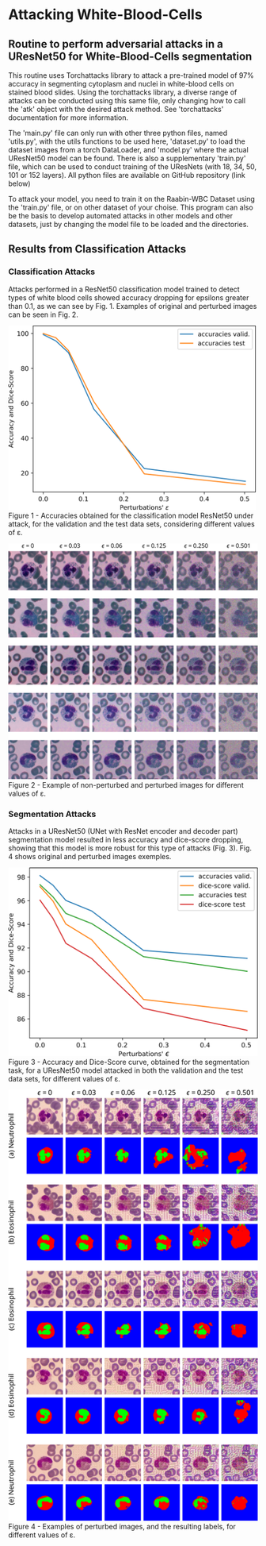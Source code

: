 # Attacking White-Blood-Cells

## Routine to perform adversarial attacks in a UResNet50 for White-Blood-Cells segmentation

This routine uses Torchattacks library to attack a pre-trained model of 97% accuracy in segmenting cytoplasm and nuclei in white-blood cells on stained blood slides. Using the torchattacks library, a diverse range of attacks can be conducted using this same file, only changing how to call the 'atk' object with the desired attack method. See 'torchattacks' documentation for more information.

The 'main.py' file can only run with other three python files, named 'utils.py', with the utils functions to be used here, 'dataset.py' to load the dataset images from a torch DataLoader, and 'model.py' where the actual UResNet50 model can be found. There is also a supplementary 'train.py' file, which can be used to conduct training of the UResNets (with 18, 34, 50, 101 or 152 layers). All python files are available on GitHub repository (link below)

To attack your model, you need to train it on the Raabin-WBC Dataset using the 'train.py' file, or on other dataset of your choise. This program can also be the basis to develop automated attacks in other models and other datasets, just by changing the model file to be loaded and the directories.


## Results from Classification Attacks

### Classification Attacks

Attacks performed in a ResNet50 classification model trained to detect types of white blood cells showed accuracy dropping for epsilons greater than 0.1, as we can see by Fig. 1. Examples of original and perturbed images can be seen in Fig. 2.

<!-- ![Alt text](Classification/Images/AccClassif.png) -->
<img src="Classification/Images/AccClassif.png" width="500" height="371">
Figure 1 - Accuracies obtained for the classification model ResNet50 under attack, for the validation and the test data sets, considering different values of ε.

![Alt text](Classification/Images/images.png)
Figure 2 - Example of non-perturbed and perturbed images for different values of ε.


### Segmentation Attacks

Attacks in a UResNet50 (UNet with ResNet encoder and decoder part) segmentation model resulted in less accuracy and dice-score dropping, showing that this model is more robust for this type of attacks (Fig. 3). Fig. 4 shows original and perturbed images exemples.

![Alt text](Segmentation/Images/AccSegme.png)
Figure 3 - Accuracy and Dice-Score curve, obtained for the segmentation task, for a UResNet50 model attacked in both the validation and the test data sets, for different values of ε.

![Alt text](Segmentation/Images/images.png)
Figure 4 - Examples of perturbed images, and the resulting labels, for different values of ε.